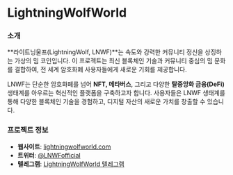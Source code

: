 # LightningWolfWorld

### 소개

**라이트닝울프(LightningWolf, LNWF)**는 속도와 강력한 커뮤니티 정신을 상징하는 가상의 밈 코인입니다. 이 프로젝트는 최신 블록체인 기술과 커뮤니티 중심의 밈 문화를 결합하여, 전 세계 암호화폐 사용자들에게 새로운 기회를 제공합니다.

LNWF는 단순한 암호화폐를 넘어 **NFT, 메타버스**, 그리고 다양한 **탈중앙화 금융(DeFi)** 생태계를 아우르는 혁신적인 플랫폼을 구축하고자 합니다. 사용자들은 LNWF 생태계를 통해 다양한 블록체인 기술을 경험하고, 디지털 자산의 새로운 가치를 창출할 수 있습니다.

### 프로젝트 정보
- **웹사이트**: [lightningwolfworld.com](https://lightningwolfworld.com)
- **트위터**: [@LNWFofficial](https://x.com/LNWFofficial)
- **텔레그램**: [LightningWolfWorld 텔레그램](https://t.me/lightwolfofficial)
